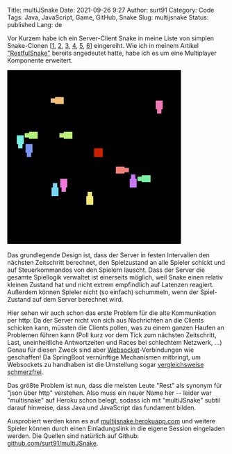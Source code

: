 Title: multiJSnake
Date: 2021-09-26 9:27
Author: surt91
Category: Code
Tags: Java, JavaScript, Game, GitHub, Snake
Slug: multijsnake
Status: published
Lang: de

Vor Kurzem habe ich ein Server-Client Snake in meine Liste von simplen
Snake-Clonen [[1]({filename}/snake.md), [2]({filename}/pysnake.md), [3]({filename}/msnake.md), [4]({filename}/rsnake.md), [5]({filename}/jsnake.md), [6]({filename}/restfulsnake.md)]
eingereiht. Wie ich in meinem Artikel ["RestfulSnake"]({filename}/restfulsnake.md)
bereits angedeutet hatte, habe ich es um eine Multiplayer Komponente erweitert.

![multiJSnake](/img/multisnake.gif)

Das grundlegende Design ist, dass der Server in festen Intervallen den nächsten Zeitschritt berechnet,
den Spielzustand an alle Spieler schickt und auf Steuerkommandos von den Spielern lauscht. Dass der
Server die gesamte Spiellogik verwaltet ist einerseits möglich, weil Snake einen relativ kleinen Zustand
hat und nicht extrem empfindlich auf Latenzen reagiert. Außerdem können Spieler nicht (so einfach) schummeln,
wenn der Spiel-Zustand auf dem Server berechnet wird.

Hier sehen wir auch schon das erste Problem für die alte Kommunikation per http: Da der Server nicht von sich aus
Nachrichten an die Clients schicken kann, müssten die Clients pollen, was zu einem ganzen Haufen an Problemen
führen kann (Poll kurz vor dem Tick zum nächsten Zeitschritt, Last, uneinheitliche Antwortzeiten und Races bei
schlechtem Netzwerk, ...)
Genau für diesen Zweck sind aber [Websocket](https://de.wikipedia.org/wiki/WebSocket)-Verbindungen wie geschaffen!
Da SpringBoot vernünftige Mechanismen mitbringt, um Websockets zu handhaben ist die Umstellung sogar
[vergleichsweise schmerzfrei](https://github.com/surt91/multiJSnake/commit/927f3bc02c9a3e024048b7d7111969c3cc304aff).

Das größte Problem ist nun, dass die meisten Leute "Rest" als synonym für "json über http" verstehen. Also
muss ein neuer Name her -- leider war "multisnake" auf Heroku schon belegt, sodass ich mit "multiJSnake"
subtil darauf hinweise, dass Java und JavaScript das fundament bilden.

Ausprobiert werden kann es auf [multijsnake.herokuapp.com](https://multijsnake.herokuapp.com/) und weitere
Spieler können durch einen Einladungslink in die eigene Session eingeladen werden. Die Quellen sind natürlich
auf Github: [github.com/surt91/multiJSnake](https://github.com/surt91/multiJSnake/tree/v0.2.0).
